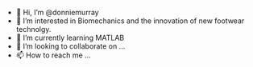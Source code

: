 - 👋 Hi, I’m @donniemurray
- 👀 I’m interested in Biomechanics and the innovation of new footwear technolgy.
- 🌱 I’m currently learning MATLAB
- 💞️ I’m looking to collaborate on ...
- 📫 How to reach me ...

<!---
donniemurray/donniemurray is a ✨ special ✨ repository because its `README.md` (this file) appears on your GitHub profile.
You can click the Preview link to take a look at your changes.
--->
